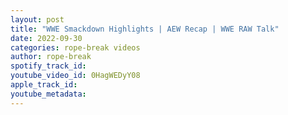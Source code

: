 ```yaml
---
layout: post
title: "WWE Smackdown Highlights | AEW Recap | WWE RAW Talk"
date: 2022-09-30
categories: rope-break videos
author: rope-break
spotify_track_id: 
youtube_video_id: 0HagWEDyY08
apple_track_id: 
youtube_metadata: 
---
```

